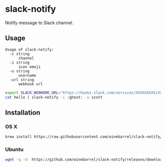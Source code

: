 # slack-notify

Notify message to Slack channel.

## Usage

```
Usage of slack-notify:
  -c string
      channel
  -i string
      icon emoji
  -u string
      username
  -url string
      webhook url
```

```sh
export SLACK_WEBHOOK_URL="https://hooks.slack.com/services/XXXXXXXXX/XXXXXXXXX/XXXXXXXXXXXXXXXXXXXXXXXX"
cat hello | slack-notify -i :ghost: -u scott
```

## Installation

### OS X

```sh
brew install https://raw.githubusercontent.com/winebarrel/slack-notify/master/homebrew/slack-notify.rb
```

### Ubuntu

```sh
wget -q -O- https://github.com/winebarrel/slack-notify/releases/download/v0.1.1/slack-notify_0.1.1_amd64.deb | dpkg -i -
```
